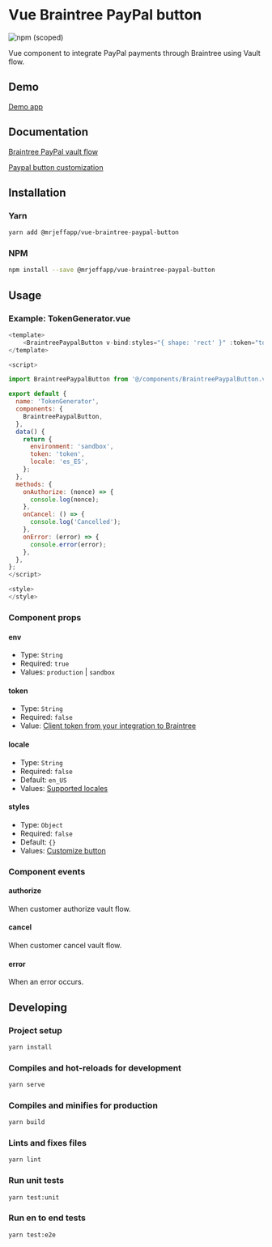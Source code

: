 # Vue Braintree PayPal button
![npm (scoped)](https://img.shields.io/npm/v/@mrjeffapp/vue-braintree-paypal-button.svg)

Vue component to integrate PayPal payments through Braintree using Vault flow.

## Demo
[Demo app](https://jeff-labs.github.io/vue-braintree-paypal-button/)

## Documentation

[Braintree PayPal vault flow](https://developers.braintreepayments.com/guides/paypal/vault/javascript/v3)

[Paypal button customization](https://developer.paypal.com/docs/checkout/how-to/customize-button/)

## Installation
### Yarn
```bash
yarn add @mrjeffapp/vue-braintree-paypal-button
```
### NPM
```bash
npm install --save @mrjeffapp/vue-braintree-paypal-button
```

## Usage
### Example: TokenGenerator.vue
```javascript
<template>
    <BraintreePaypalButton v-bind:styles="{ shape: 'rect' }" :token="token" :env="environment" :locale="locale" v-on:error="onError" v-on:authorized="onAuthorize" v-on:canceled="onCancel" />
</template>

<script>

import BraintreePaypalButton from '@/components/BraintreePaypalButton.vue';

export default {
  name: 'TokenGenerator',
  components: {
    BraintreePaypalButton,
  },
  data() {
    return {
      environment: 'sandbox',
      token: 'token',
      locale: 'es_ES',
    };
  },
  methods: {
    onAuthorize: (nonce) => {
      console.log(nonce);
    },
    onCancel: () => {
      console.log('Cancelled');
    },
    onError: (error) => {
      console.error(error);
    },
  },
};
</script>

<style>
</style>

```

### Component props

#### env
- Type: `String`
- Required: `true`
- Values: `production` | `sandbox`

#### token
- Type: `String`
- Required: `false`
- Value: [Client token from your integration to Braintree](https://developers.braintreepayments.com/reference/request/client-token/generate/node)

#### locale
- Type: `String`
- Required: `false`
- Default: `en_US`
- Values: [Supported locales](https://developer.paypal.com/docs/checkout/how-to/customize-button/#supported-locales)

#### styles
- Type: `Object`
- Required: `false`
- Default: `{}`
- Values: [Customize button](https://developer.paypal.com/docs/checkout/how-to/customize-button/)

### Component events

#### authorize
When customer authorize vault flow.

#### cancel
When customer cancel vault flow.

#### error
When an error occurs.

## Developing
### Project setup
```bash
yarn install
```

### Compiles and hot-reloads for development
```bash
yarn serve
```

### Compiles and minifies for production
```bash
yarn build
```

### Lints and fixes files
```bash
yarn lint
```

### Run unit tests
```bash
yarn test:unit
```

### Run en to end tests
```bash
yarn test:e2e
```
